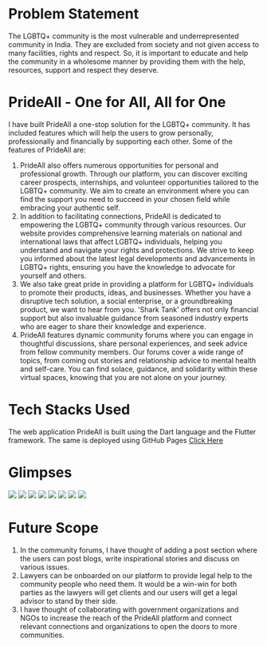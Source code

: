 # Problem Statement
The LGBTQ+ community is the most vulnerable and underrepresented community in India. They are excluded from society and not given access to many facilities, rights and respect. So, it is important to educate and help the community in a wholesome manner by providing them with the help, resources, support and respect they deserve.

# PrideAll - One for All, All for One
I have built PrideAll a one-stop solution for the LGBTQ+ community. It has included features which will help the users to grow personally, professionally and financially by supporting each other. Some of the features of PrideAll are:

1. PrideAll also offers numerous opportunities for personal and professional growth. Through our platform, you can discover exciting career prospects, internships, and volunteer opportunities tailored to the LGBTQ+ community. We aim to create an environment where you can find the support you need to succeed in your chosen field while embracing your authentic self.
2. In addition to facilitating connections, PrideAll is dedicated to empowering the LGBTQ+ community through various resources. Our website provides comprehensive learning materials on national and international laws that affect LGBTQ+ individuals, helping you understand and navigate your rights and protections. We strive to keep you informed about the latest legal developments and advancements in LGBTQ+ rights, ensuring you have the knowledge to advocate for yourself and others.
3. We also take great pride in providing a platform for LGBTQ+ individuals to promote their products, ideas, and businesses. Whether you have a disruptive tech solution, a social enterprise, or a groundbreaking product, we want to hear from you. 'Shark Tank' offers not only financial support but also invaluable guidance from seasoned industry experts who are eager to share their knowledge and experience.
4. PrideAll features dynamic community forums where you can engage in thoughtful discussions, share personal experiences, and seek advice from fellow community members. Our forums cover a wide range of topics, from coming out stories and relationship advice to mental health and self-care. You can find solace, guidance, and solidarity within these virtual spaces, knowing that you are not alone on your journey. 

# Tech Stacks Used
The web application PrideAll is built using the Dart language and the Flutter framework. The same is deployed using GitHub Pages <a href="https://namya13jain.github.io/PrideAll.github.io/#home_page">Click Here</a>

# Glimpses
<img src="https://github.com/Namya13Jain/PrideAll/assets/100767035/4d1057bf-e4d0-4e47-a3e9-95cf7887ff97">
<img src="https://github.com/Namya13Jain/PrideAll/assets/100767035/484c057a-292b-4cad-aa8a-24e3db7ad5fc">
<img src="https://github.com/Namya13Jain/PrideAll/assets/100767035/72e7c00a-94b4-471e-b234-551e2402329b">
<img src="https://github.com/Namya13Jain/PrideAll/assets/100767035/23c44fc8-e9b9-4f1e-868d-63a69a60905c">
<img src="https://github.com/Namya13Jain/PrideAll/assets/100767035/ec9eb56f-a1be-4ea2-b612-ee175a6b7881">
<img src="https://github.com/Namya13Jain/PrideAll/assets/100767035/47817d43-f6b9-418c-8c9c-18a2d52e1ec6">
<img src="https://github.com/Namya13Jain/PrideAll/assets/100767035/55136e93-be4d-4c36-ba15-8d102a6719b3">
<img src="https://github.com/Namya13Jain/PrideAll/assets/100767035/0ef0073c-4ece-48f5-ba46-95c94f308225">

# Future Scope
1. In the community forums, I have thought of adding a post section where the users can post blogs, write inspirational stories and discuss on various issues.
2. Lawyers can be onboarded on our platform to provide legal help to the community people who need them. It would be a win-win for both parties as the lawyers will get clients and our users will get a legal advisor to stand by their side.
3. I have thought of collaborating with government organizations and NGOs to increase the reach of the PrideAll platform and connect relevant connections and organizations to open the doors to more communities.

